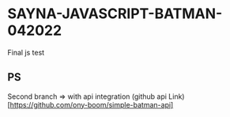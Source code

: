 # SAYNA-JAVASCRIPT-BATMAN-042022
Final js test

## PS
Second branch => with api integration
(github api Link)[https://github.com/ony-boom/simple-batman-api]
